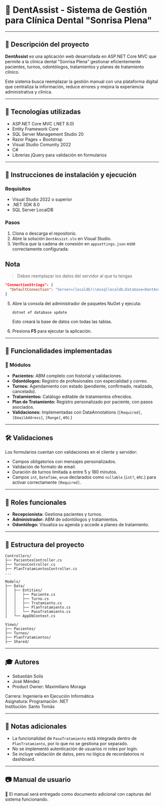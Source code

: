 # 🦷 DentAssist - Sistema de Gestión para Clínica Dental "Sonrisa Plena"

---

## 📌 Descripción del proyecto

**DentAssist** es una aplicación web desarrollada en ASP.NET Core MVC que permite a la clínica dental "Sonrisa Plena" gestionar eficientemente pacientes, turnos, odontólogos, tratamientos y planes de tratamiento clínico.

Este sistema busca reemplazar la gestión manual con una plataforma digital que centraliza la información, reduce errores y mejora la experiencia administrativa y clínica.

---

## 🧠 Tecnologías utilizadas

- ASP.NET Core MVC (.NET 8.0)
- Entity Framework Core
- SQL Server Management Studio 20
- Razor Pages + Bootstrap
- Visual Studio Comunity 2022
- C#
- Librerías jQuery para validación en formularios

---

## 🚀 Instrucciones de instalación y ejecución

### Requisitos

- Visual Studio 2022 o superior
- .NET SDK 8.0
- SQL Server LocalDB

### Pasos

1. Clona o descarga el repositorio.
2. Abre la solución `DentAssist.sln` en Visual Studio.
3. Verifica que la cadena de conexión en `appsettings.json` esté correctamente configurada:
## Nota
> Debes reemplazar los datos del servidor al que tu tengas

   ```json
   "ConnectionStrings": {
     "DefaultConnection": "Server=(localdb)\\mssqllocaldb;Database=DentAssistDb;Trusted_Connection=True;MultipleActiveResultSets=true"
   }
   ```

5. Abre la consola del administrador de paquetes NuGet y ejecuta:

   ```
   dotnet ef database update
   ```

   Esto creará la base de datos con todas las tablas.

6. Presiona **F5** para ejecutar la aplicación.

---

## 🧩 Funcionalidades implementadas

### 📁 Módulos

- **Pacientes:** ABM completo con historial y validaciones.
- **Odontólogos:** Registro de profesionales con especialidad y correo.
- **Turnos:** Agendamiento con estado (pendiente, confirmado, realizado, cancelado).
- **Tratamientos:** Catálogo editable de tratamientos ofrecidos.
- **Plan de Tratamiento:** Registro personalizado por paciente, con pasos asociados.
- **Validaciones:** Implementadas con DataAnnotations (`[Required]`, `[EmailAddress]`, `[Range]`, etc.)

---

## 🛠️ Validaciones

Los formularios cuentan con validaciones en el cliente y servidor:

- Campos obligatorios con mensajes personalizados.
- Validación de formato de email.
- Duración de turnos limitada a entre 5 y 180 minutos.
- Campos `int`, `DateTime`, `enum` declarados como `nullable` (`int?`, etc.) para activar correctamente `[Required]`.

---

## 👥 Roles funcionales

- **Recepcionista:** Gestiona pacientes y turnos.
- **Administrador:** ABM de odontólogos y tratamientos.
- **Odontólogo:** Visualiza su agenda y accede a planes de tratamiento.

---

## 📁 Estructura del proyecto

```plaintext
Controllers/
├── PacientesController.cs
├── TurnosController.cs
├── PlanTratamientosController.cs
...

Models/
├── Data/
│   ├── Entities/
│   │   ├── Paciente.cs
│   │   ├── Turno.cs
│   │   ├── Tratamiento.cs
│   │   ├── PlanTratamiento.cs
│   │   └── PasoTratamiento.cs
│   └── AppDbContext.cs

Views/
├── Pacientes/
├── Turnos/
├── PlanTratamientos/
├── Shared/
```

---

## 🎓 Autores

- Sebastián Solís
- José Méndez
- Product Owner: Maximiliano Moraga

Carrera: Ingeniería en Ejecución Informática  
Asignatura: Programación .NET  
Institución: Santo Tomás  

---

## 📎 Notas adicionales

- La funcionalidad de `PasoTratamiento` está integrada dentro de `PlanTratamiento`, por lo que no se gestiona por separado.
- No se implementó autenticación de usuarios ni roles por login.
- Se incluye validación de datos, pero no lógica de recordatorios ni dashboard.

---

## 📷 Manual de usuario

📝 El manual será entregado como documento adicional con capturas del sistema funcionando.
